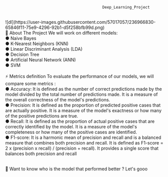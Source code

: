 
                                               Deep_Learning_Project
<br/>
![dl](https://user-images.githubusercontent.com/57017057/236966830-65846f11-75e9-4296-92b1-d5f258bfb99d.png)
<br/>
🔭 About The Project
We will work on different models: <br/>
● Naive Bayes <br/>
● K-Nearest Neighbors (KNN) <br/>
● Linear Discriminant Analysis (LDA) <br/>
● Decision Tree <br/>
● Artificial Neural Network (ANN) <br/>
● SVM <br/>

<br/>
⚡ Metrics definition 
To evaluate the performance of our models, we will compare some metrics :  <br/>
● Accuracy: It is defined as the number of correct predictions made by the 
model divided by the total number of predictions made. It is a measure of the 
overall correctness of the model's predictions. <br/>
● Precision: It is defined as the proportion of predicted positive cases that are 
actually positive. It is a measure of the model's exactness or how many of the 
positive predictions are true. <br/>
● Recall: It is defined as the proportion of actual positive cases that are correctly 
identified by the model. It is a measure of the model's completeness or how 
many of the positive cases are identified. <br/>
● F1-score: It is a harmonic mean of precision and recall and is a balanced 
measure that combines both precision and recall. It is defined as F1-score = 2 
x (precision x recall) / (precision + recall). It provides a single score that 
balances both precision and recall <br/>
<br/>

🤔 Want to know who is the model that performed better ? Let's gooo
